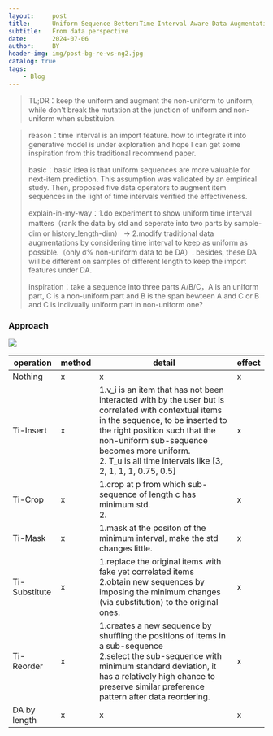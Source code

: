```yaml
---
layout:     post
title:      Uniform Sequence Better:Time Interval Aware Data Augmentation for Sequential Recommendation
subtitle:   From data perspective
date:       2024-07-06
author:     BY
header-img: img/post-bg-re-vs-ng2.jpg
catalog: true
tags:
    - Blog
---
```


> TL;DR：keep the uniform and augment the non-uniform to uniform, while don't break the mutation at the junction of uniform and non-uniform when substituion.
>

> reason：time interval is an import feature. how to integrate it into generative model is under exploration and hope I can get some inspiration from this traditional recommend paper.
>
> basic：basic idea is that uniform sequences are more valuable for next-item prediction. This assumption was validated by an empirical study. Then, proposed five data operators to augment item sequences in the light of time intervals verified the effectiveness.
>
> explain-in-my-way：1.do experiment to show uniform time interval matters（rank the data by std and seperate into two parts by sample-dim or history_length-dim） → 2.modify traditional data augmentations by considering time interval to keep as uniform as possible.（only σ% non-uniform data to be DA）. besides, these DA will be different on samples of different length to keep the import features under DA.
>
> inspiration：take a sequence into three parts A/B/C，A is an uniform part, C is a non-uniform part and B is the span bewteen A and C or B and C is indivually uniform part in non-uniform one?

### Approach

[![](http://upload-images.jianshu.io/upload_images/2178672-51a2fe6fbe24d1cd.jpg?imageMogr2/auto-orient/strip%7CimageView2/2/w/1240)](http://qiubaiying.github.io/)


| operation | method | detail | effect |
| -- | -- | -- | -- |
| Nothing | x | x | x |
| Ti-Insert | x | 1.v_i is an item that has not been interacted with by the user but is correlated with contextual items in the sequence, to be inserted to the right position such that the non-uniform sub-sequence becomes more uniform. <br> 2. T_u is all time intervals like [3, 2, 1, 1, 1, 0.75, 0.5] | x |
| Ti-Crop | x | 1.crop at p from which sub-sequence of length c has minimum std. <br> 2. | x |
| Ti-Mask | x | 1.mask at the positon of the minimum interval, make the std changes little. | x |
| Ti-Substitute | x | 1.replace the original items with fake yet correlated items <br> 2.obtain new sequences by imposing the minimum changes (via substitution) to the original ones. | x |
| Ti-Reorder | x | 1.creates a new sequence by shuffling the positions of items in a sub-sequence <br> 2.select the sub-sequence with minimum standard deviation, it has a relatively high chance to preserve similar preference pattern after data reordering. | x |
| DA by length | x | x | x |

